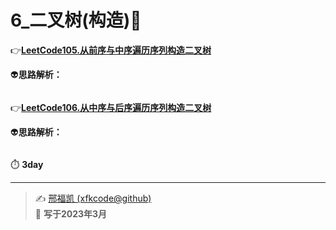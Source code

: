 # 6_二叉树(构造):construction: 

:point_right:[**LeetCode105.从前序与中序遍历序列构造二叉树**](https://leetcode.cn/problems/construct-binary-tree-from-preorder-and-inorder-traversal/)  

:alien:**思路解析：** 

```C++
```



:point_right:[**LeetCode106.从中序与后序遍历序列构造二叉树**](https://leetcode.cn/problems/construct-binary-tree-from-inorder-and-postorder-traversal/)  

:alien:**思路解析：** 

```C++
```







:stopwatch: **3day** 

---
> ✍️ [邢福凯 (xfkcode@github)](https://github.com/xfkcode)  
> 📅 **写于2023年3月** 